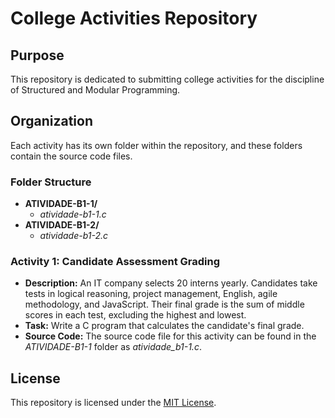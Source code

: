 # College Activities Repository

## Purpose
This repository is dedicated to submitting college activities for the discipline of Structured and Modular Programming.

## Organization
Each activity has its own folder within the repository, and these folders contain the source code files.

### Folder Structure
- **ATIVIDADE-B1-1/**
  - *atividade-b1-1.c*
- **ATIVIDADE-B1-2/**
  - *atividade-b1-2.c*

### Activity 1: Candidate Assessment Grading
- **Description:** An IT company selects 20 interns yearly. Candidates take tests in logical reasoning, project management, English, agile methodology, and JavaScript. Their final grade is the sum of middle scores in each test, excluding the highest and lowest.
- **Task:** Write a C program that calculates the candidate's final grade.
- **Source Code:** The source code file for this activity can be found in the *ATIVIDADE-B1-1* folder as *atividade_b1-1.c*.

## License
This repository is licensed under the [MIT License](LICENSE).
